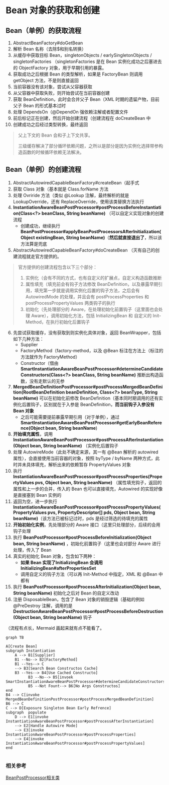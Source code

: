 # Bean 对象的获取和创建

## Bean（单例）的获取流程

1. AbstractBeanFactory#doGetBean
2. 解析 Bean 名称（去除$和别名转换）
3. 从缓存中获取目标 Bean，singletonObjects / earlySingletonObjects / singletonFactories （singletonFactories 是在 Bean 实例化成功之后塞进去的 ObjectFactory 对象，用于早期引用的暴露。
4. 获取成功之后根据 Bean 的类型解析，如果是 FactoryBean 则调用 getObject 方法，不是则直接返回
5. 当前容器没有该对象，尝试从父容器获取 
6. 从父容器中获取失败，则开始尝试在当前容器创建
7. 获取 BeanDefinition，此时会合并父子 Bean（XML 时期的遗留产物，目前父子 Bean 的形式基本过时
8. 处理 DependsOn（@DependOn 强依赖注解或者配置文件
9. 前后标记正在创建，然后开始创建流程（创建流程在 doCreateBean 中
10. 创建成功之后经过类型转换，最终返回

> 父上下文的 Bean 会和子上下文共享。
>
> 三级缓存解决了部分循环依赖问题，之所以是部分是因为实例化选择带参构造函数的时候循环依赖无法解决。





## Bean（单例）的创建流程

1. AbstractAutowiredCapableBeanFactory#createBean（起手式
2. 获取 Class 对象（基本就是 Class.forName 方法
3. 处理 Ovriride 方法（类似 @Lookup 注解，最终解析的就是 LookupOverride，还有 ReplaceOverride，使用该类替换方法执行
4. **InstantiationAwareBeanPostProcessor#postProcessBeforeInstantiation(Class<?> beanClass, String beanName)** （可以自定义实现对象的创建流程
   - 创建成功，继续执行 **BeanPostProcessor#applyBeanPostProcessorsAfterInitialization(Object existingBean, String beanName)**（**然后就直接退出了**，所以该方法算是兜底
5. AbstractAutowiredCapableBeanFactory#doCreateBean （灭有自己的创建流程就走官方提供的。

> 官方提供的创建流程包含以下三个部分：
>
> 1. 实例化（会有不同的方式，也有自定义的扩展点，自定义构造函数推断
> 2. 属性填充（填充前会有钩子方法修改 BeanDefinition，以及暴露早期引用，填充第一步就是调用实例化后置的钩子方法，之后会有 AutowiredMode 的处理，并且会有 postProcessProperties 和  postProcessPropertyValues 两类钩子的执行
> 3. 初始化（先处理部分的 Aware，在处理初始化前置钩子（这里面也会处理 Aware），调用初始化方法，包括 InitializingBean 和 自定义的 Init-Method，在执行初始化后置钩子

6. 先尝试获取缓存，没有获取到则实例化具体对象，返回 BeanWrapper，包括如下几种方法：
   - Supplier
   - FactoryMethod（factory-method，以及 @Bean 标注在方法上（标注的方法就作为 FactoryMethod）
   - Constructor（借由 **SmartInstantiationAwareBeanPostProcessor#determineCandidateConstructors(Class<?> beanClass, String beanName)** 推断出构造函数，没有走默认的无参
7. **MergedBeanDefinitionPostProcessor#postProcessMergedBeanDefinition(RootBeanDefinition beanDefinition, Class<?> beanType, String beanName)** 可以在初始化前修改 BeanDefinition（基本同时期调用的还有实例化后置钩子，区别就在于入参是 BeanDefinition，**而当前钩子入参没有 Bean 对象**
   - 之后可能需要提前暴露早期引用（对于单例），通过 **SmartInstantiationAwareBeanPostProcessor#getEarlyBeanReference(Object bean, String beanName**)
8. **开始填充属性**，调用 **InstantiationAwareBeanPostProcessor#postProcessAfterInstantiation(Object bean, String beanName)** （实例化后置钩子
9. 处理 AutowireMode（此处不确定来源，其一有 @Bean 解析的 autowired 属性），会直接使用当前容器的对象，按照 byType / byName 两种方式，此时并未具体填充，解析出来的依赖暂存 PropertyValues 对象
10. 执行 **InstantiationAwareBeanPostProcessor#postProcessProperties(PropertyValues pvs, Object bean, String beanName)** （属性填充钩子，返回的属性和上一步的合并，传入的 Bean 也可以直接填充，Autowired 的实现好像是直接塞到 Bean 实例的
11. 返回为空，进一步执行 **InstantiationAwareBeanPostProcessor#postProcessPropertyValues( PropertyValues pvs, PropertyDescriptor[] pds, Object bean, String beanName)**（该方法已被标记过时，pds 是经过筛选的待填充的属性
12. **开始初始化实例**，先处理部分的 Aware 接口（这里只处理部分，后续的会用钩子处理
13. 执行 **BeanPostProcessor#postProcessBeforeInitialization(Object bean, String beanName)** ，初始化前置钩子（这里也会对部分 Aware 进行处理，传入了 Bean
14. 真实的初始化 Bean 对象，包含如下两种：
    - **如果 Bean 实现了InitializingBean 会调用 InitializingBean#afterPropertiesSet**
    - 调用自定义的钩子方法（可以再 Init-Method 中指定，XML 和 @Bean 中都有
15. 执行 **BeanPostProcessor#postProcessAfterInitialization(Object bean, String beanName)** 初始化之后对 Bean 的自定义改动
16. 注册 DisposableBean，包含了 Bean 对象的销毁逻辑（基础的例如 @PreDestroy 注解，调用的是 **DestructionAwareBeanPostProcessor#postProcessBeforeDestruction(Object bean, String beanName)** 钩子

（流程有点长，Mermaid 画起来就有点不能看了。

```mermaid
graph TB

A[Create Bean]
subgraph Instantiation
	A --> B1[Supplier]
	B1 --No--> B2[FactoryMethod]
	B1 --Yes--> C
	--> B3[Search Bean Constructos Cache] 
	B3 --Yes--> B4[Use Cached Constructo]
          B3 --No--> B5[invoek SmartInstantiationAwareBeanPostProcessor#determineCandidateConstructors]
          B5 --Not Fount--> B6[No Args Constructos]
end
B4 --> C[invoke MergedBeanDefinitionPostProcessor#postProcessMergedBeanDefinition]
B6 --> C
C --> D[Exposure Singleton Bean Early Refrence]
subgraph  populate
	D --> E1[invoke InstantiationAwareBeanPostProcessor#postProcessAfterInstantiation]
	--> E2[Handle Autowire Mode]
	--> E3[invoke InstantiationAwareBeanPostProcessor#postProcessProperties]
	--> E4[invoke InstantiationAwareBeanPostProcessor#postProcessPropertyValues]
end
 
```



### 相关参考

[BeanPostProcessor相关类](beanpostprocessor/BeanPostProcessor类族概述.md)